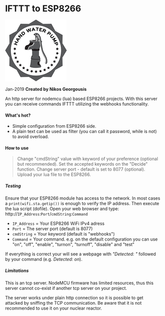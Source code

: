 # IFTTT to ESP8266
[![N|Solid](https://raw.githubusercontent.com/limbo666/IFTTT_to_ESP8266/master/Other/HWP.png)](https://http://georgousis.info/#Creations)

Jan-2019
**Created by Nikos Georgousis**

An http server for nodemcu (lua) based ESP8266 projects. 
With this server you can receive commands IFTTT utilizing the webhooks functionality.

#### What's hot?
  - Simple configuration from ESP8266 side.
  - A plain text can be used as filter (you can call it password, while is not) to avoid overload.  

#### How to use
> Change "cmdString" value with keyword of your preference (optional but recommended).
> Set the accepted keywords on the "Decide" function.
> Change server port - default is set to 8077 (optional).
> Upload your lua file to the ESP8266.

##### Testing
Ensure that your ESP8266 module has access to the network. In most cases a `print(wifi.sta.getip())` is enough to verify the IP address. Then execute the lua script (dofile). 
Open your web browser and type:
http://`IP_Address`:`Port`/`cmdString`:`Command`
- `IP_Address` = Your ESP8266 WiFi IPv4 adress 
- `Port` = The server port (default is 8077)
- `cmdString` = Your keyword (default is "webhooks")
- `Command` = Your command. e.g. on the default configuration you can use "on", "off", "enable", "turnon", "turnoff", "disable" and "test"

If everything is correct your will see a webpage with *"Detected: "* followed by your command (e.g. *Detected: on*).

##### Limitations
This is an tcp server. NodeMCU firmware has limited resources, thus this server cannot co-exist if another tcp server on your project.

The server works under plain http connection so it is possible to get attacked by sniffing the TCP communication. Be aware that it is not recommended to use it on your nuclear reactor.
